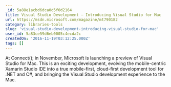 ```yaml
---
_id: 5a88e1acbd6dca0d5f0d2164
title: Visual Studio Development – Introducing Visual Studio for Mac
url: https://msdn.microsoft.com/magazine/mt790182
category: libraries-tools
slug: 'visual-studio-development-introducing-visual-studio-for-mac'
user_id: 5a83ce59d6eb0005c4ecda2c
createdOn: '2016-11-19T03:12:25.000Z'
tags: []
---
```


At Connect(); in November, Microsoft is launching a preview of Visual Studio for Mac. This is an exciting development, evolving the mobile-centric Xamarin Studio IDE into a true mobile-first, cloud-first development tool for .NET and C#, and bringing the Visual Studio development experience to the Mac.
